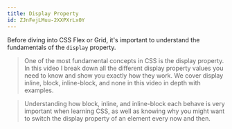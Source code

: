 ```yaml
---
title: Display Property
id: ZJnFejLMuu-2XXPXrLx0Y
---
```


Before diving into CSS Flex or Grid, it's important to understand the fundamentals of the `display` property.

<link-bookmark href="https://www.youtube.com/watch?v=Qf-wVa9y9V4" title="Learn CSS Display Property In 4 Minutes">

> One of the most fundamental concepts in CSS is the display property. In this video I break down all the different display property values you need to know and show you exactly how they work. We cover display inline, block, inline-block, and none in this video in depth with examples.

</link-bookmark>

<link-bookmark href="https://www.youtube.com/watch?v=x_i2gga-sYg" title="Block, Inline, and Inline-Block explained | CSS Tutorial
">

> Understanding how block, inline, and inline-block each behave is very important when learning CSS, as well as knowing why you might want to switch the display property of an element every now and then.

</link-bookmark>
